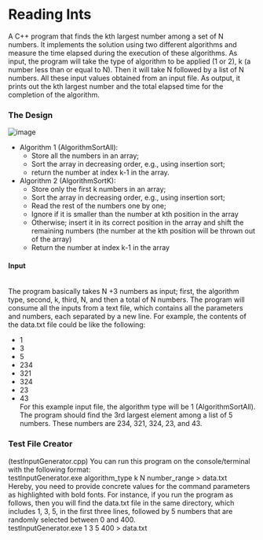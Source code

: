 # Reading Ints
A C++ program that finds the kth largest number among a set of N numbers. It implements the solution using two different algorithms and measure the time elapsed during the execution of these
algorithms. As input, the program will take the type of algorithm to be applied (1 or 2), k (a number less than or equal to N). Then it will take N followed by
a list of N numbers. All these input values obtained from an input file. As output, it prints out the kth largest number and the total elapsed time for the completion
of the algorithm.
### The Design 
![image](https://user-images.githubusercontent.com/31419720/54096867-b6216580-43be-11e9-9d66-4b5ee5115068.png)
* Algorithm 1 (AlgorithmSortAll):
  * Store all the numbers in an array;
  * Sort the array in decreasing order, e.g., using insertion sort;
  * return the number at index k-1 in the array.
* Algorithm 2 (AlgorithmSortK):
  * Store only the first k numbers in an array;
  * Sort the array in decreasing order, e.g., using insertion sort;
  * Read the rest of the numbers one by one;
  * Ignore if it is smaller than the number at kth position in the array
  * Otherwise; insert it in its correct position in the array and shift the
remaining numbers (the number at the kth position will be thrown
out of the array)
  * Return the number at index k-1 in the array
#### Input
<br>The program basically takes N +3 numbers as input; first, the algorithm type, second, k,
third, N, and then a total of N numbers. The program will consume all the inputs from a
text file, which contains all the parameters and numbers, each separated by a new line.
For example, the contents of the data.txt file could be like the following:
* 1
* 3
* 5
* 234
* 321
* 324
* 23
* 43
</br>For this example input file, the algorithm type will be 1 (AlgorithmSortAll). The
program should find the 3rd largest element among a list of 5 numbers. These numbers
are 234, 321, 324, 23, and 43.</br>
### Test File Creator
(testInputGenerator.cpp) You can run this
program on the console/terminal with the following format:</br>
testInputGenerator.exe algorithm_type k N number_range > data.txt</br>
Hereby, you need to provide concrete values for the command parameters as
highlighted with bold fonts. For instance, if you run the program as follows, then you
will find the data.txt file in the same directory, which includes 1, 3, 5, in the first three
lines, followed by 5 numbers that are randomly selected between 0 and 400.</br>
testInputGenerator.exe 1 3 5 400 > data.txt
